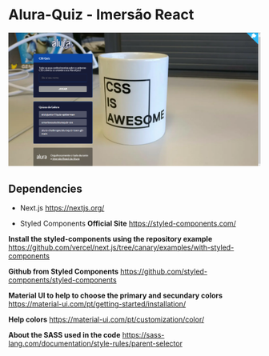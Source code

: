 # Alura-Quiz - Imersão React
![Image from project](./AluraQuizLearning.png)
## Dependencies
* Next.js
https://nextjs.org/

* Styled Components
**Official Site** 
https://styled-components.com/

**Install the styled-components using the repository example** 
https://github.com/vercel/next.js/tree/canary/examples/with-styled-components

**Github from Styled Components**
https://github.com/styled-components/styled-components

**Material UI to help to choose the primary and secundary colors**
https://material-ui.com/pt/getting-started/installation/

**Help colors**
https://material-ui.com/pt/customization/color/

**About the SASS used in the code**
https://sass-lang.com/documentation/style-rules/parent-selector
